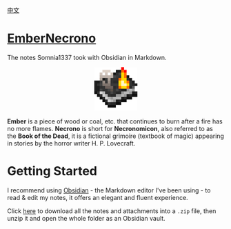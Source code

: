 [中文](https://github.com/Somnia1337/EmberNecrono/blob/main/README-ZH.md)

# [EmberNecrono](https://github.com/Somnia1337/EmberNecrono)

The notes Somnia1337 took with Obsidian in Markdown.

<div style="text-align: center;">
  <img src="https://github.com/Somnia1337/EmberNecrono/blob/main/_Attachment/EmberNecrono.png?raw=true" width="100px">
</div>

**Ember** is a piece of wood or coal, etc. that continues to burn after a fire has no more flames. **Necrono** is short for **Necronomicon**, also referred to as the **Book of the Dead**, it is a fictional grimoire (textbook of magic) appearing in stories by the horror writer H. P. Lovecraft.

# Getting Started

I recommend using [Obsidian](https://obsidian.md/) - the Markdown editor I've been using - to read & edit my notes, it offers an elegant and fluent experience.

Click [here](https://github.com/Somnia1337/EmberNecrono/archive/refs/heads/main.zip) to download all the notes and attachments into a `.zip` file, then unzip it and open the whole folder as an Obsidian vault.